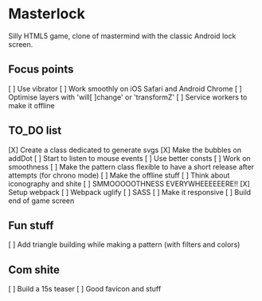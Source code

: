 # Masterlock

Silly HTML5 game, clone of mastermind with the classic Android lock screen.

## Focus points

[ ] Use vibrator
[ ] Work smoothly on iOS Safari and Android Chrome
[ ] Optimise layers with 'will[ ]change' or 'transformZ'
[ ] Service workers to make it offline

## TO_DO list

[X] Create a class dedicated to generate svgs
[X] Make the bubbles on addDot
[ ] Start to listen to mouse events
[ ] Use better consts
[ ] Work on smoothness
[ ] Make the pattern class flexible to have a short release after attempts (for chrono mode)
[ ] Make the offline stuff
[ ] Think about iconography and shite
[ ] SMMOOOOOTHNESS EVERYWHEEEEEERE!!
[X] Setup webpack
[ ] Webpack uglify
[ ] SASS
[ ] Make it responsive
[ ] Build end of game screen

## Fun stuff

[ ] Add triangle building while making a pattern (with filters and colors)


## Com shite

[ ] Build a 15s teaser
[ ] Good favicon and stuff
